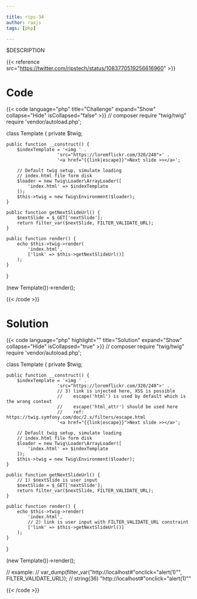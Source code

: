 ```yaml
---

title: rips-34
author: raxjs
tags: [php]

---
```


$DESCRIPTION

<!--more-->
{{< reference src="https://twitter.com/ripstech/status/1083770519256616960" >}}

# Code
{{< code language="php"  title="Challenge" expand="Show" collapse="Hide" isCollapsed="false" >}}
// composer require "twig/twig"
require 'vendor/autoload.php';

class Template {
    private $twig;

    public function __construct() {
        $indexTemplate = '<img ' .
                       'src="https://loremflickr.com/320/240">' .
                       '<a href="{{link|escape}}">Next slide >></a>';

        // Default twig setup, simulate loading
        // index.html file form disk
        $loader = new Twig\Loader\ArrayLoader([
            'index.html' => $indexTemplate
        ]);
        $this->twig = new Twig\Environment($loader);
    }

    public function getNextSlideUrl() {
        $nextSlide = $_GET['nextSlide'];
        return filter_var($nextSlide, FILTER_VALIDATE_URL);
    }

    public function render() {
        echo $this->twig->render(
            'index.html',
            ['link' => $this->getNextSlideUrl()]
        );
    }
}

(new Template())->render();

{{< /code >}}

# Solution
{{< code language="php" highlight="" title="Solution" expand="Show" collapse="Hide" isCollapsed="true" >}}
// composer require "twig/twig"
require 'vendor/autoload.php';

class Template {
    private $twig;

    public function __construct() {
        $indexTemplate = '<img ' .
                       'src="https://loremflickr.com/320/240">' .
                       // 3) link is injected here, XSS is possible
                       //    escape('html') is used by default which is the wrong context
                       //    escape('html_attr') should be used here
                       //    ref: https://twig.symfony.com/doc/2.x/filters/escape.html
                       '<a href="{{link|escape}}">Next slide >></a>';

        // Default twig setup, simulate loading
        // index.html file form disk
        $loader = new Twig\Loader\ArrayLoader([
            'index.html' => $indexTemplate
        ]);
        $this->twig = new Twig\Environment($loader);
    }

    public function getNextSlideUrl() {
        // 1) $nextSlide is user input
        $nextSlide = $_GET['nextSlide'];
        return filter_var($nextSlide, FILTER_VALIDATE_URL);
    }

    public function render() {
        echo $this->twig->render(
            'index.html',
            // 2) link is user input with FILTER_VALIDATE_URL constraint
            ['link' => $this->getNextSlideUrl()]
        );
    }
}

(new Template())->render();
          
// example:
// var_dump(filter_var("http://localhost#\"onclick=\"alert(1)\"", FILTER_VALIDATE_URL));
// string(36) "http://localhost#"onclick="alert(1)""




{{< /code >}}
